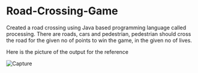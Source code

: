 # Road-Crossing-Game
Created a road crossing using Java based programming language called processing. There are roads, cars and pedestrian, pedestrian should cross the road for the given no of points to win the game, in the given no of lives.

Here is the picture of the output for the reference


![Capture](https://user-images.githubusercontent.com/65755032/171981359-3a566fb9-76cb-4735-9409-d6ddad60c5ec.PNG)
